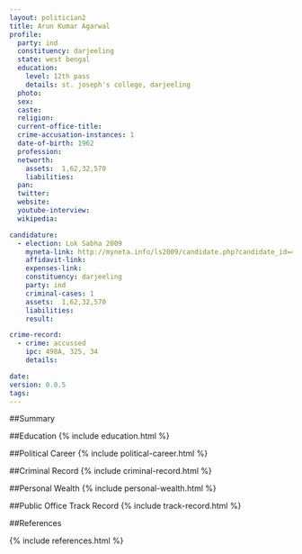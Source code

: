 ```yaml
---
layout: politician2
title: Arun Kumar Agarwal
profile: 
  party: ind
  constituency: darjeeling
  state: west bengal
  education: 
    level: 12th pass
    details: st. joseph's college, darjeeling
  photo: 
  sex: 
  caste: 
  religion: 
  current-office-title: 
  crime-accusation-instances: 1
  date-of-birth: 1962
  profession: 
  networth: 
    assets:  1,62,32,570
    liabilities: 
  pan: 
  twitter: 
  website: 
  youtube-interview: 
  wikipedia: 

candidature: 
  - election: Lok Sabha 2009
    myneta-link: http://myneta.info/ls2009/candidate.php?candidate_id=4834
    affidavit-link: 
    expenses-link: 
    constituency: darjeeling 
    party: ind
    criminal-cases: 1
    assets:  1,62,32,570
    liabilities: 
    result:  

crime-record: 
  - crime: accussed
    ipc: 498A, 325, 34
    details:    

date: 
version: 0.0.5
tags: 
---
```

##Summary


##Education
{% include education.html %}


##Political Career
{% include political-career.html %}


##Criminal Record
{% include criminal-record.html %}


##Personal Wealth
{% include personal-wealth.html %}


##Public Office Track Record
{% include track-record.html %}


##References


{% include references.html %}